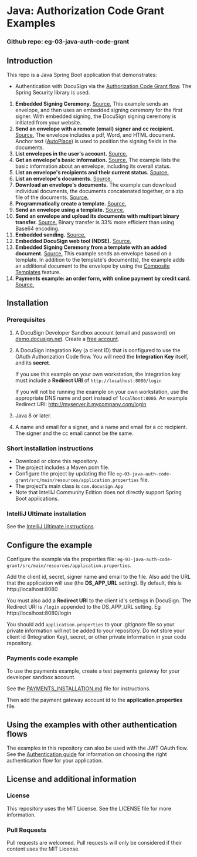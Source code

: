 # Java: Authorization Code Grant Examples

### Github repo: eg-03-java-auth-code-grant
## Introduction
This repo is a Java Spring Boot application that demonstrates:

* Authentication with DocuSign via the
  [Authorization Code Grant flow](https://developers.docusign.com/esign-rest-api/guides/authentication/oauth2-code-grant).
  The Spring Security library is used.

1. **Embedded Signing Ceremony.**
   [Source.](https://github.com/docusign/eg-03-java-auth-code-grant/blob/master/src/main/java/com/docusign/controller/examples/EG001ControllerEmbeddedSigning.java)
   This example sends an envelope, and then uses an embedded signing ceremony for the first signer.
   With embedded signing, the DocuSign signing ceremony is initiated from your website.
1. **Send an envelope with a remote (email) signer and cc recipient.**
   [Source.](https://github.com/docusign/eg-03-java-auth-code-grant/blob/master/src/main/java/com/docusign/controller/examples/EG002ControllerSigningViaEmail.java)
   The envelope includes a pdf, Word, and HTML document.
   Anchor text ([AutoPlace](https://support.docusign.com/en/guides/AutoPlace-New-DocuSign-Experience)) is used to position the signing fields in the documents.
1. **List envelopes in the user's account.**
   [Source.](https://github.com/docusign/eg-03-java-auth-code-grant/blob/master/src/main/java/com/docusign/controller/examples/EG003ControllerListEnvelopes.java)
1. **Get an envelope's basic information.**
   [Source.](https://github.com/docusign/eg-03-java-auth-code-grant/blob/master/src/main/java/com/docusign/controller/examples/EG004ControllerEnvelopeInfo.java)
   The example lists the basic information about an envelope, including its overall status.
1. **List an envelope's recipients and their current status.**
   [Source.](https://github.com/docusign/eg-03-java-auth-code-grant/blob/master/src/main/java/com/docusign/controller/examples/EG005ControllerEnvelopeRecipients.java)
1. **List an envelope's documents.**
   [Source.](https://github.com/docusign/eg-03-java-auth-code-grant/blob/master/src/main/java/com/docusign/controller/examples/EG006ControllerEnvelopeDocs.java)
1. **Download an envelope's documents.** The example can download individual
   documents, the documents concatenated together, or a zip file of the documents.
   [Source.](https://github.com/docusign/eg-03-java-auth-code-grant/blob/master/src/main/java/com/docusign/controller/examples/EG007ControllerEnvelopeGetDoc.java)
1. **Programmatically create a template.**
   [Source.](https://github.com/docusign/eg-03-java-auth-code-grant/blob/master/src/main/java/com/docusign/controller/examples/EG008ControllerCreateTemplate.java)
1. **Send an envelope using a template.**
   [Source.](https://github.com/docusign/eg-03-java-auth-code-grant/blob/master/src/main/java/com/docusign/controller/examples/EG009ControllerUseTemplate.java)
1. **Send an envelope and upload its documents with multipart binary transfer.**
   [Source.](https://github.com/docusign/eg-03-java-auth-code-grant/blob/master/src/main/java/com/docusign/controller/examples/EG010ControllerSendBinaryDocs.java)
   Binary transfer is 33% more efficient than using Base64 encoding.
1. **Embedded sending.**
   [Source.](https://github.com/docusign/eg-03-java-auth-code-grant/blob/master/src/main/java/com/docusign/controller/examples/EG011ControllerEmbeddedSending.java)
1. **Embedded DocuSign web tool (NDSE).**
   [Source.](https://github.com/docusign/eg-03-java-auth-code-grant/blob/master/src/main/java/com/docusign/controller/examples/EG012ControllerEmbeddedConsole.java)
1. **Embedded Signing Ceremony from a template with an added document.**
   [Source.](https://github.com/docusign/eg-03-java-auth-code-grant/blob/master/src/main/java/com/docusign/controller/examples/EG013ControllerAddDocToTemplate.java)
   This example sends an envelope based on a template.
   In addition to the template's document(s), the example adds an
   additional document to the envelope by using the
   [Composite Templates](https://developers.docusign.com/esign-rest-api/guides/features/templates#composite-templates)
   feature.
1. **Payments example: an order form, with online payment by credit card.**
   [Source.](https://github.com/docusign/eg-03-java-auth-code-grant/blob/master/src/main/java/com/docusign/controller/examples/EG014ControllerCollectPayment.java)


## Installation

### Prerequisites
1. A DocuSign Developer Sandbox account (email and password) on [demo.docusign.net](https://demo.docusign.net).
   Create a [free account](https://go.docusign.com/o/sandbox/).
1. A DocuSign Integration Key (a client ID) that is configured to use the
   OAuth Authorization Code flow.
   You will need the **Integration Key** itself, and its **secret**.

   If you use this example on your own workstation,
   the Integration key must include a **Redirect URI** of `http://localhost:8080/login`

   If you will not be running the example on your own workstation,
   use the appropriate DNS name and port instead of `localhost:8080`.
   An example Redirect URI: http://myserver.it.mycompany.com/login

1. Java 8 or later.
1. A name and email for a signer, and a name and email for a cc recipient.
   The signer and the cc email cannot be the same.

### Short installation instructions
* Download or clone this repository.
* The project includes a Maven pom file.
* Configure the project by updating the file
  `eg-03-java-auth-code-grant/src/main/resources/application.properties` file.
* The project's main class is
 `com.docusign.App`
* Note that IntelliJ Community Edition does not directly support
  Spring Boot applications.

### IntelliJ Ultimate installation

See the [IntelliJ Ultimate instructions](https://github.com/docusign/eg-03-java-auth-code-grant/blob/master/docs/Readme_IntelliJ_Ultimate.md).

## Configure the example

Configure the example via the properties file:
`eg-03-java-auth-code-grant/src/main/resources/application.properties`.

Add the client id, secret, signer name and email to the file.
Also add the URL that the application will use (the **DS_APP_URL** setting).
By default, this is http://localhost:8080

You must also add a **Redirect URI** to the client id's settings in
DocuSign. The Redirect URI is `/login` appended to the DS_APP_URL setting.
Eg http://localhost:8080/login

You should add `application.properties` to your .gitignore file so your
private information will not be added to your repository.
Do not store your client id (Integration Key), secret, or other
private information in your code repository.

### Payments code example
To use the payments example, create a
test payments gateway for your developer sandbox account.

See the
[PAYMENTS_INSTALLATION.md](https://github.com/docusign/eg-03-java-auth-code-grant/blob/master/PAYMENTS_INSTALLATION.md)
file for instructions.

Then add the payment gateway account id to the **application.properties** file.

## Using the examples with other authentication flows

The examples in this repository can also be used with the
JWT OAuth flow.
See the [Authentication guide](https://developers.docusign.com/esign-rest-api/guides/authentication)
for information on choosing the right authentication flow for your application.

## License and additional information

### License
This repository uses the MIT License. See the LICENSE file for more information.

### Pull Requests
Pull requests are welcomed. Pull requests will only be considered if their content
uses the MIT License.
